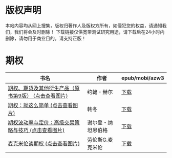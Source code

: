 # 版权声明

本站内容均从网上搜集，版权归著作人及版权方所有，如侵犯您的权益，请通知我们，我们将会及时删除！ 下载链接仅供宽带测试研究用途，请下载后在24小时内删除，请勿用于商业目的。请支持正版！

# 期权

| 书名 | 作者 | epub/mobi/azw3 |
| --- | --- | --- |
| [期权、期货及其他衍生产品（原书第9版） (点击查看图片)](https://www.dushupai.com/attachment/2024/06/08/1b6d683cd849339a.jpg) | 约翰・赫尔 | [下载](https://url89.ctfile.com/f/31084289-1357051072-f9ddb1?p=8866) |
| [期权：就这么简单 (点击查看图片)](https://www.dushupai.com/attachment/2024/06/08/78a614a359a3ce70.jpg) | 韩冬 | [下载](https://url89.ctfile.com/f/31084289-1357046734-dc6599?p=8866) |
| [期权波动率与定价：高级交易策略与技巧 (点击查看图片)](https://www.dushupai.com/attachment/2024/06/01/04106b057dc61750.jpg) | 谢尔登・纳坦恩伯格 | [下载](https://url89.ctfile.com/f/31084289-1357007386-8c6a5c?p=8866) |
| [麦克米伦谈期权 (点击查看图片)](https://www.dushupai.com/attachment/2024/06/01/8b097580b431e5b5.jpg) | 劳伦斯G.麦克米伦 | [下载](https://url89.ctfile.com/f/31084289-1357007158-55a7b7?p=8866) |
